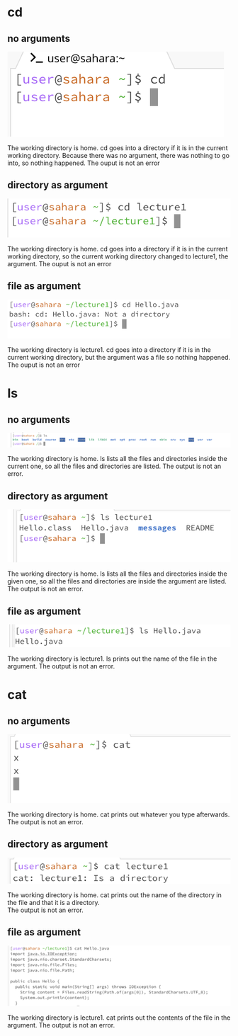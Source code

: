 # cd
## no arguments
![Image](lab1ss1.png)

The working directory is home.
cd goes into a directory if it is in the current working directory. Because there was no argument, there was nothing to go into, so nothing happened.
The ouput is not an error
## directory as argument
![Image](lab1ss2.png)

The working directory is home.
cd goes into a directory if it is in the current working directory, so the current working directory changed to lecture1, the argument.
The ouput is not an error
## file as argument
![Image](lab1ss3.png)

The working directory is lecture1. 
cd goes into a directory if it is in the current working directory, but the argument was a file so nothing happened.
The ouput is not an error
# ls
## no arguments
![Image](lab1ss4.png)

The working directory is home.
ls lists all the files and directories inside the current one, so all the files and directories are listed.
The output is not an error. 
## directory as argument
![Image](lab1ss5.png)

The working directory is home.
ls lists all the files and directories inside the given one, so all the files and directories are inside the argument are listed.
The output is not an error.
## file as argument
![Image](lab1ss6.png)

The working directory is lecture1.
ls prints out the name of the file in the argument. 
The output is not an error.
# cat
## no arguments
![Image](lab1ss7.png)

The working directory is home.
cat prints out whatever you type afterwards.  
The output is not an error.
## directory as argument
![Image](lab1ss8.png)

The working directory is home.
cat prints out the name of the directory in the file and that it is a directory.   
The output is not an error.
## file as argument
![Image](lab1ss9.png)

The working directory is lecture1.
cat prints out the contents of the file in the argument.
The output is not an error.
